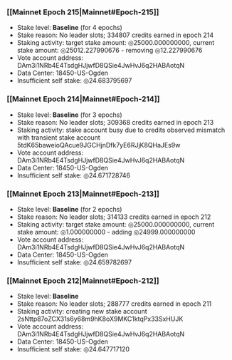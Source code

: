 ### [[Mainnet Epoch 215|Mainnet#Epoch-215]]
* Stake level: **Baseline** (for 4 epochs)
* Stake reason: No leader slots; 334807 credits earned in epoch 214
* Staking activity: target stake amount: ◎25000.000000000, current stake amount: ◎25012.227990676 - removing ◎12.227990676
* Vote account address: DAm3i1NRb4E4TsdgHJjwfD8QSie4JwHvJ6q2HABAotqN
* Data Center: 18450-US-Ogden
* Insufficient self stake: ◎24.683795697
### [[Mainnet Epoch 214|Mainnet#Epoch-214]]
* Stake level: **Baseline** (for 3 epochs)
* Stake reason: No leader slots; 309368 credits earned in epoch 213
* Staking activity: stake account busy due to credits observed mismatch with transient stake account 5tdK65baweioQAcue9JGCHjnDfk7yE6RJjK8QHaJEs9w
* Vote account address: DAm3i1NRb4E4TsdgHJjwfD8QSie4JwHvJ6q2HABAotqN
* Data Center: 18450-US-Ogden
* Insufficient self stake: ◎24.671728746
### [[Mainnet Epoch 213|Mainnet#Epoch-213]]
* Stake level: **Baseline** (for 2 epochs)
* Stake reason: No leader slots; 314133 credits earned in epoch 212
* Staking activity: target stake amount: ◎25000.000000000, current stake amount: ◎1.000000000 - adding ◎24999.000000000
* Vote account address: DAm3i1NRb4E4TsdgHJjwfD8QSie4JwHvJ6q2HABAotqN
* Data Center: 18450-US-Ogden
* Insufficient self stake: ◎24.659782697
### [[Mainnet Epoch 212|Mainnet#Epoch-212]]
* Stake level: **Baseline**
* Stake reason: No leader slots; 288777 credits earned in epoch 211
* Staking activity: creating new stake account 2sNttp87oZCX31s6y68m9hK8oX9MKC1ktqPx33SxHUJK
* Vote account address: DAm3i1NRb4E4TsdgHJjwfD8QSie4JwHvJ6q2HABAotqN
* Data Center: 18450-US-Ogden
* Insufficient self stake: ◎24.647717120
